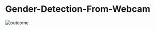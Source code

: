 # Gender-Detection-From-Webcam
![outcome](https://github.com/[ugurbykyldz]/[Gender-Detection-From-Webcam]/blob/[master]/outcome.png?raw=true) 
